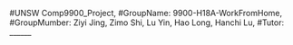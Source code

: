 #UNSW Comp9900_Project,
#GroupName: 9900-H18A-WorkFromHome,
#GroupMumber: Ziyi Jing, Zimo Shi, Lu Yin, Hao Long, Hanchi Lu,
#Tutor: ______

